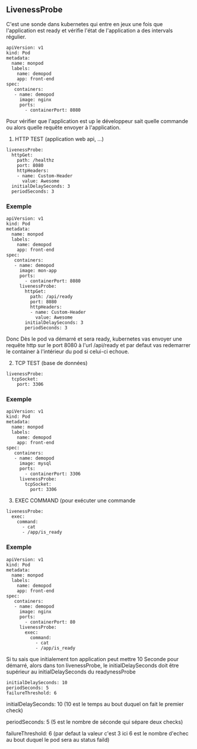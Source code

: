 ## LivenessProbe

C'est une sonde dans kubernetes qui entre en jeux une fois que l'application est ready et vérifie l'état de l'application a des intervals régulier.

```
apiVersion: v1
kind: Pod
metadata:
  name: monpod
  labels:
    name: demopod
    app: front-end
spec:
   containers:
   - name: demopod
     image: nginx
     ports:
       - containerPort: 8080
```

Pour vérifier que l'application est up le développeur sait quelle commande ou alors quelle requête envoyer à l'application.

1. HTTP TEST (application web api, ...)

```
livenessProbe:
  httpGet:
    path: /healthz
    port: 8080
    httpHeaders:
    - name: Custom-Header
      value: Awesome
  initialDelaySeconds: 3
  periodSeconds: 3
```
### Exemple

```
apiVersion: v1
kind: Pod
metadata:
  name: monpod
  labels:
    name: demopod
    app: front-end
spec:
   containers:
   - name: demopod
     image: mon-app
     ports:
       - containerPort: 8080
     livenessProbe:
       httpGet:
         path: /api/ready
         port: 8080
         httpHeaders:
         - name: Custom-Header
           value: Awesome
       initialDelaySeconds: 3
       periodSeconds: 3
```

Donc Dès le pod va démarré et sera ready, kubernetes vas envoyer une requête http sur le port 8080 à l'url /api/ready et par defaut vas redemarrer le container à l'intérieur du pod si celui-ci echoue.

2. TCP TEST (base de données)

```
livenessProbe:
  tcpSocket:
    port: 3306
 ```

### Exemple

```
apiVersion: v1
kind: Pod
metadata:
  name: monpod
  labels:
    name: demopod
    app: front-end
spec:
   containers:
   - name: demopod
     image: mysql
     ports:
       - containerPort: 3306
     livenessProbe:
       tcpSocket:
         port: 3306
```

3. EXEC COMMAND (pour exécuter une commande

```
livenessProbe:
  exec:
    command:
      - cat
      - /app/is_ready
 ```

### Exemple

```
apiVersion: v1
kind: Pod
metadata:
  name: monpod
  labels:
    name: demopod
    app: front-end
spec:
   containers:
   - name: demopod
     image: nginx
     ports:
       - containerPort: 80
     livenessProbe:
       exec:
         command:
           - cat
           - /app/is_ready
```

Si tu sais que initialement ton application peut mettre 10 Seconde pour démarré, alors dans ton livenessProbe, le initialDelaySeconds doit être supérieur au initialDelaySeconds du readynessProbe

```
initialDelaySeconds: 10
periodSeconds: 5
failureThreshold: 6
```

initialDelaySeconds: 10 (10 est le temps au bout duquel on fait le premier check)

periodSeconds: 5  (5 est le nombre de séconde qui sépare deux checks)

failureThreshold: 6 (par defaut la valeur c'est 3 ici 6 est le nombre d'echec au bout duquel le pod sera au status faild)